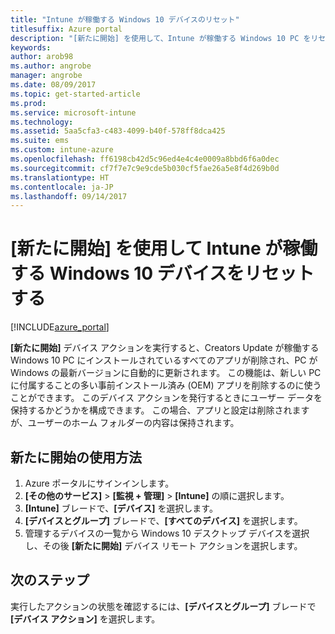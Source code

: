 ```yaml
---
title: "Intune が稼働する Windows 10 デバイスのリセット"
titlesuffix: Azure portal
description: "[新たに開始] を使用して、Intune が稼働する Windows 10 PC をリセットする方法について説明します。\""
keywords: 
author: arob98
ms.author: angrobe
manager: angrobe
ms.date: 08/09/2017
ms.topic: get-started-article
ms.prod: 
ms.service: microsoft-intune
ms.technology: 
ms.assetid: 5aa5cfa3-c483-4099-b40f-578ff8dca425
ms.suite: ems
ms.custom: intune-azure
ms.openlocfilehash: ff6198cb42d5c96ed4e4c4e0009a8bbd6f6a0dec
ms.sourcegitcommit: cf7f7e7c9e9cde5b030cf5fae26a5e8f4d269b0d
ms.translationtype: HT
ms.contentlocale: ja-JP
ms.lasthandoff: 09/14/2017
---
```

# <a name="use-fresh-start-to-reset-windows-10-devices-with-intune"></a>[新たに開始] を使用して Intune が稼働する Windows 10 デバイスをリセットする


[!INCLUDE[azure_portal](./includes/azure_portal.md)]

**[新たに開始]** デバイス アクションを実行すると、Creators Update が稼働する Windows 10 PC にインストールされているすべてのアプリが削除され、PC が Windows の最新バージョンに自動的に更新されます。
この機能は、新しい PC に付属することの多い事前インストール済み (OEM) アプリを削除するのに使うことができます。 このデバイス アクションを発行するときにユーザー データを保持するかどうかを構成できます。 この場合、アプリと設定は削除されますが、ユーザーのホーム フォルダーの内容は保持されます。

## <a name="how-to-use-fresh-start"></a>新たに開始の使用方法

1. Azure ポータルにサインインします。
2. **[その他のサービス]** > **[監視 + 管理]** > **[Intune]** の順に選択します。
3. **[Intune]** ブレードで、**[デバイス]** を選択します。
4. **[デバイスとグループ]** ブレードで、**[すべてのデバイス]** を選択します。
5. 管理するデバイスの一覧から Windows 10 デスクトップ デバイスを選択し、その後 **[新たに開始]** デバイス リモート アクションを選択します。

## <a name="next-steps"></a>次のステップ

実行したアクションの状態を確認するには、**[デバイスとグループ]** ブレードで **[デバイス アクション]** を選択します。


